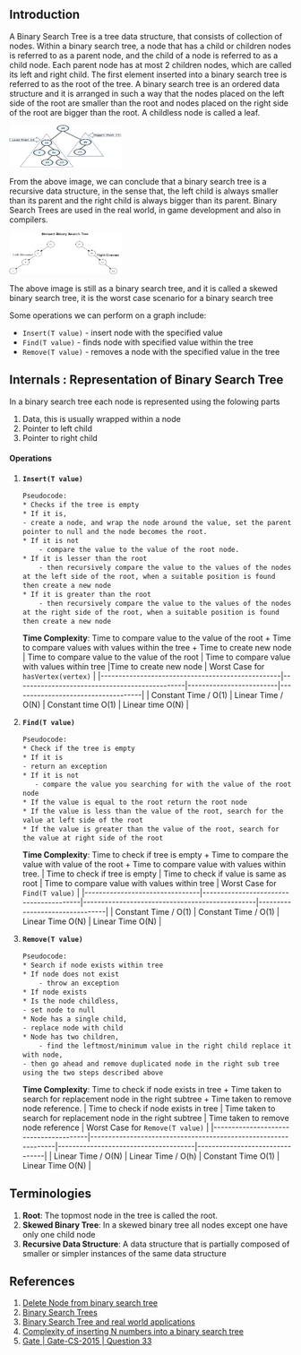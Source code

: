 ## Introduction
A Binary Search Tree is a tree data structure, that consists of collection of nodes. Within a binary search tree, a node that has a child or children nodes is referred to as a parent node, and the child of a node is referred to as a child node.
Each parent node has at most 2 children nodes, which are called its left and right child. The first element inserted into a binary search tree is referred to as the root of the tree. 
A binary search tree is an ordered data structure and it is arranged in such a way that the nodes placed on the left side of the root are smaller than the root and nodes placed on the right side of the root are bigger than the root.
A childless node is called a leaf.

<img src="images/bst.png" height="75" width="200"/>

From the above image, we can conclude that a binary search tree is a recursive data structure, in the sense that, the left child is always smaller than its parent and the right child is always bigger than its parent.
Binary Search Trees are used in the real world, in game development and also in compilers.

<img src="images/binary-search-tree-skewed-11f9018ed31f7d89.png" height="75" width="200"/>
 
The above image is still as a binary search tree, and it is called a skewed binary search tree, it is the worst case scenario for a binary search tree


Some operations we can perform on a graph include:
* `Insert(T value)` - insert node with the specified value
* `Find(T value)` - finds node with specified value within the tree
* `Remove(T value)` - removes a node with the specified value in the tree

## Internals : Representation of Binary Search Tree
In a binary search tree each node is represented using the folowing parts
1. Data, this is usually wrapped within a node
2. Pointer to left child
3. Pointer to right child


#### Operations
1. **`Insert(T value)`**
    ```
    Pseudocode:
    * Checks if the tree is empty
    * If it is, 
	- create a node, and wrap the node around the value, set the parent pointer to null and the node becomes the root.
    * If it is not 
        - compare the value to the value of the root node.
    * If it is lesser than the root 
        - then recursively compare the value to the values of the nodes at the left side of the root, when a suitable position is found then create a new node
    * If it is greater than the root 
        - then recursively compare the value to the values of the nodes at the right side of the root, when a suitable position is found then create a new node
    ```
    **Time Complexity**: Time to compare value to the value of the root + Time to compare values with values within the tree + Time to create new node
    | Time to compare value to the value of the root   | Time to compare value with values within tree |Time to create new node  | Worst Case for `hasVertex(vertex)` |
    |--------------------------------------------------|-----------------------------------------------|-------------------------|------------------------------------|
    | Constant Time / O(1)                             | Linear Time / O(N)                            | Constant time O(1)      | Linear time O(N)		      |

    
2. **`Find(T value)`**
    ```
    Pseudocode:
    * Check if the tree is empty
    * If it is
	- return an exception
    * If it is not
       - compare the value you searching for with the value of the root node
    * If the value is equal to the root return the root node
    * If the value is less than the value of the root, search for the value at left side of the root
    * If the value is greater than the value of the root, search for the value at right side of the root
    ```

    **Time Complexity**: Time to check if tree is empty + Time to compare the value with value of the root + Time to compare value with values within tree.
    | Time to check if tree is empty | Time to check if value is same as root |	Time to compare value with values within tree  | Worst Case for `Find(T value)` |
    |--------------------------------|----------------------------------------|------------------------------------------------|--------------------------------|
    | Constant Time / O(1)           | Constant Time / O(1)                   | Linear Time O(N)                               |  Linear Time O(N)              |

    
3. **`Remove(T value)`**
    ```
    Pseudocode:
    * Search if node exists within tree
    * If node does not exist
    	- throw an exception
    * If node exists
    * Is the node childless, 
	- set node to null
    * Node has a single child, 
	- replace node with child
    * Node has two children, 
        - find the leftmost/minimum value in the right child replace it with node, 
	- then go ahead and remove duplicated node in the right sub tree using the two steps described above
    ```

    **Time Complexity**: Time to check if node exists in tree + Time taken to search for replacement node in the right subtree + Time taken to remove node reference.
    | Time to check if node exists in tree  | Time taken to search for replacement node in the right subtree | Time taken to remove node reference  | Worst Case for `Remove(T value)` |
    |---------------------------------------|----------------------------------------------------------------|--------------------------------------|--------------------------------|
    | Linear Time / O(N)                    | Linear Time / O(h)                                             | Constant Time O(1)                   |  Linear Time O(N)              |



## Terminologies
1. **Root**: The topmost node in the tree is called the root.
2. **Skewed Binary Tree**: In a skewed binary tree all nodes except one have only one child node
3. **Recursive Data Structure**: A data structure that is partially composed of smaller or simpler instances of the same data structure

## References
1. [Delete Node from binary search tree](https://guides.codepath.com/compsci/Delete-Node-From-Binary-Search-Tree)
2. [Binary Search Trees](https://www.freecodecamp.org/news/binary-search-trees-bst-explained-with-examples/)
3. [Binary Search Tree and real world applications](https://dev.to/phuctm97/2-min-codecamp-binary-search-tree-and-real-world-applications-58cj)
4. [Complexity of inserting N numbers into a binary search tree](https://www.baeldung.com/cs/inserting-complexity-binary-search-tree)
5. [Gate | Gate-CS-2015 | Question 33](https://www.geeksforgeeks.org/gate-gate-cs-2015-set-1-question-33/)
